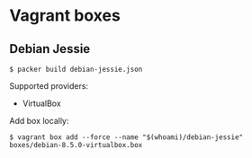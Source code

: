 # Vagrant boxes

## Debian Jessie

`$ packer build debian-jessie.json`

Supported providers:

 - VirtualBox

Add box locally:

`$ vagrant box add --force --name "$(whoami)/debian-jessie" boxes/debian-8.5.0-virtualbox.box`
